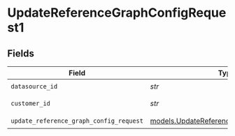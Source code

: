 # UpdateReferenceGraphConfigRequest1


## Fields

| Field                                                                                      | Type                                                                                       | Required                                                                                   | Description                                                                                |
| ------------------------------------------------------------------------------------------ | ------------------------------------------------------------------------------------------ | ------------------------------------------------------------------------------------------ | ------------------------------------------------------------------------------------------ |
| `datasource_id`                                                                            | *str*                                                                                      | :heavy_check_mark:                                                                         | N/A                                                                                        |
| `customer_id`                                                                              | *str*                                                                                      | :heavy_check_mark:                                                                         | Customer ID                                                                                |
| `update_reference_graph_config_request`                                                    | [models.UpdateReferenceGraphConfigRequest](../models/updatereferencegraphconfigrequest.md) | :heavy_check_mark:                                                                         | N/A                                                                                        |